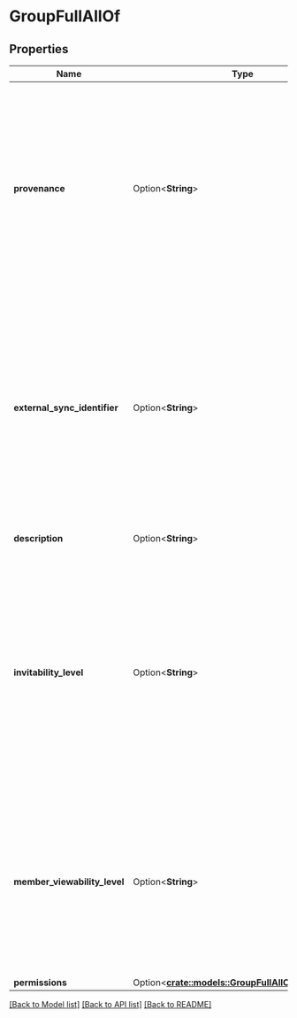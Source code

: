 # GroupFullAllOf

## Properties

Name | Type | Description | Notes
------------ | ------------- | ------------- | -------------
**provenance** | Option<**String**> | Keeps track of which external source this group is coming from (e.g. \"Active Directory\", \"Google Groups\", \"Facebook Groups\").  Setting this will also prevent Box users from editing the group name and its members directly via the Box web application. This is desirable for one-way syncing of groups. | [optional]
**external_sync_identifier** | Option<**String**> | An arbitrary identifier that can be used by external group sync tools to link this Box Group to an external group. Example values of this field could be an Active Directory Object ID or a Google Group ID.  We recommend you use of this field in order to avoid issues when group names are updated in either Box or external systems. | [optional]
**description** | Option<**String**> | Human readable description of the group. | [optional]
**invitability_level** | Option<**String**> | Specifies who can invite the group to collaborate on items.  When set to `admins_only` the enterprise admin, co-admins, and the group's admin can invite the group.  When set to `admins_and_members` all the admins listed above and group members can invite the group.  When set to `all_managed_users` all managed users in the enterprise can invite the group. | [optional]
**member_viewability_level** | Option<**String**> | Specifies who can view the members of the group (Get Memberships for Group).  * `admins_only` - the enterprise admin, co-admins, group's   group admin * `admins_and_members` - all admins and group members * `all_managed_users` - all managed users in the   enterprise | [optional]
**permissions** | Option<[**crate::models::GroupFullAllOfPermissions**](Group__Full_allOf_permissions.md)> |  | [optional]

[[Back to Model list]](../README.md#documentation-for-models) [[Back to API list]](../README.md#documentation-for-api-endpoints) [[Back to README]](../README.md)


